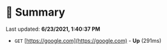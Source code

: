 # 📖 Summary
Last updated: **6/23/2021, 1:40:37 PM**

- `GET` [https://google.com](https://google.com) - **Up** (291ms)
